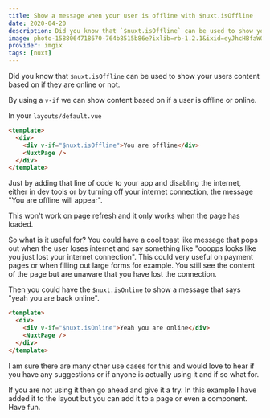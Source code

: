 ```yaml
---
title: Show a message when your user is offline with $nuxt.isOffline
date: 2020-04-20
description: Did you know that `$nuxt.isOffline` can be used to show your users content based on if they are online or not.
image: photo-1588064718670-764b8515b86e?ixlib=rb-1.2.1&ixid=eyJhcHBfaWQiOjEyMDd9&auto=format&fit=crop&
provider: imgix
tags: [nuxt]
---
```


Did you know that `$nuxt.isOffline` can be used to show your users content based on if they are online or not.

By using a `v-if` we can show content based on if a user is offline or online.

In your `layouts/default.vue`

```html
<template>
  <div>
    <div v-if="$nuxt.isOffline">You are offline</div>
    <NuxtPage />
  </div>
</template>
```

Just by adding that line of code to your app and disabling the internet, either in dev tools or by turning off your internet connection, the message "You are offline will appear".

This won't work on page refresh and it only works when the page has loaded.

So what is it useful for? You could have a cool toast like message that pops out when the user loses internet and say something like "ooopps looks like you just lost your internet connection". This could very useful on payment pages or when filling out large forms for example. You still see the content of the page but are unaware that you have lost the connection.

Then you could have the `$nuxt.isOnline` to show a message that says "yeah you are back online".

```html
<template>
  <div>
    <div v-if="$nuxt.isOnline">Yeah you are online</div>
    <NuxtPage />
  </div>
</template>
```

I am sure there are many other use cases for this and would love to hear if you have any suggestions or if anyone is actually using it and if so what for.

If you are not using it then go ahead and give it a try. In this example I have added it to the layout but you can add it to a page or even a component. Have fun.
